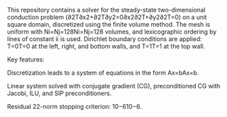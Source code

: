 This repository contains a solver for the steady-state two-dimensional conduction problem (∂2T∂x2+∂2T∂y2=0∂x2∂2T+∂y2∂2T=0) on a unit square domain, discretized using the finite volume method. The mesh is uniform with Ni=Nj=128Ni=Nj=128 volumes, and lexicographic ordering by lines of constant ii is used. Dirichlet boundary conditions are applied: T=0T=0 at the left, right, and bottom walls, and T=1T=1 at the top wall.

Key features:

   Discretization leads to a system of equations in the form Ax=bAx=b.

   Linear system solved with conjugate gradient (CG), preconditioned CG with Jacobi, ILU, and SIP preconditioners.

   Residual 22-norm stopping criterion: 10−610−6.
